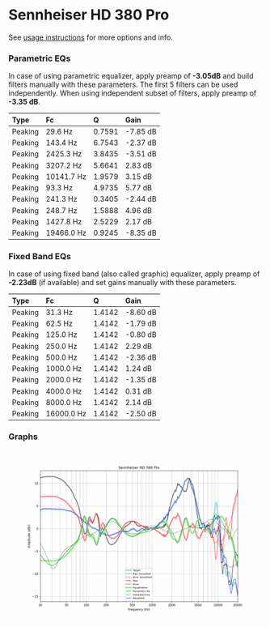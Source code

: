 # Sennheiser HD 380 Pro
See [usage instructions](https://github.com/jaakkopasanen/AutoEq#usage) for more options and info.

### Parametric EQs
In case of using parametric equalizer, apply preamp of **-3.05dB** and build filters manually
with these parameters. The first 5 filters can be used independently.
When using independent subset of filters, apply preamp of **-3.35 dB**.

| Type    | Fc         |      Q | Gain     |
|:--------|:-----------|:-------|:---------|
| Peaking | 29.6 Hz    | 0.7591 | -7.85 dB |
| Peaking | 143.4 Hz   | 6.7543 | -2.37 dB |
| Peaking | 2425.3 Hz  | 3.8435 | -3.51 dB |
| Peaking | 3207.2 Hz  | 5.6641 | 2.83 dB  |
| Peaking | 10141.7 Hz | 1.9579 | 3.15 dB  |
| Peaking | 93.3 Hz    | 4.9735 | 5.77 dB  |
| Peaking | 241.3 Hz   | 0.3405 | -2.44 dB |
| Peaking | 248.7 Hz   | 1.5888 | 4.96 dB  |
| Peaking | 1427.8 Hz  | 2.5229 | 2.17 dB  |
| Peaking | 19466.0 Hz | 0.9245 | -8.35 dB |

### Fixed Band EQs
In case of using fixed band (also called graphic) equalizer, apply preamp of **-2.23dB**
(if available) and set gains manually with these parameters.

| Type    | Fc         |      Q | Gain     |
|:--------|:-----------|:-------|:---------|
| Peaking | 31.3 Hz    | 1.4142 | -8.60 dB |
| Peaking | 62.5 Hz    | 1.4142 | -1.79 dB |
| Peaking | 125.0 Hz   | 1.4142 | -0.80 dB |
| Peaking | 250.0 Hz   | 1.4142 | 2.29 dB  |
| Peaking | 500.0 Hz   | 1.4142 | -2.36 dB |
| Peaking | 1000.0 Hz  | 1.4142 | 1.24 dB  |
| Peaking | 2000.0 Hz  | 1.4142 | -1.35 dB |
| Peaking | 4000.0 Hz  | 1.4142 | 0.31 dB  |
| Peaking | 8000.0 Hz  | 1.4142 | 2.14 dB  |
| Peaking | 16000.0 Hz | 1.4142 | -2.50 dB |

### Graphs
![](./Sennheiser%20HD%20380%20Pro.png)